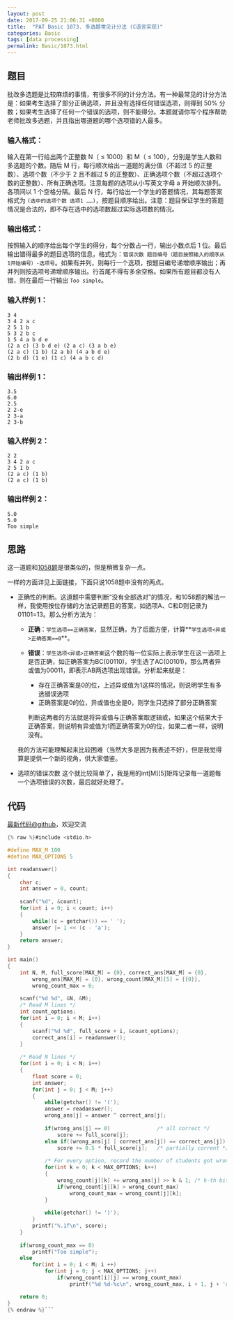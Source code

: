 ```yaml
---
layout: post
date: 2017-09-25 21:06:31 +0800
title:  "PAT Basic 1073. 多选题常见计分法 (C语言实现)"
categories: Basic
tags: [data processing]
permalink: Basic/1073.html
---
```


## 题目

批改多选题是比较麻烦的事情，有很多不同的计分方法。有一种最常见的计分方法是：如果考生选择了部分正确选项，并且没有选择任何错误选项，则得到 50%
分数；如果考生选择了任何一个错误的选项，则不能得分。本题就请你写个程序帮助老师批改多选题，并且指出哪道题的哪个选项错的人最多。

### 输入格式：

输入在第一行给出两个正整数 N（ $\le$ 1000）和 M（ $\le$ 100），分别是学生人数和多选题的个数。随后 M
行，每行顺次给出一道题的满分值（不超过 5 的正整数）、选项个数（不少于 2 且不超过 5
的正整数）、正确选项个数（不超过选项个数的正整数）、所有正确选项。注意每题的选项从小写英文字母 a 开始顺次排列。各项间以 1 个空格分隔。最后 N
行，每行给出一个学生的答题情况，其每题答案格式为 `(选中的选项个数 选项1
……)`，按题目顺序给出。注意：题目保证学生的答题情况是合法的，即不存在选中的选项数超过实际选项数的情况。

### 输出格式：

按照输入的顺序给出每个学生的得分，每个分数占一行，输出小数点后 1 位。最后输出错得最多的题目选项的信息，格式为：`错误次数
题目编号（题目按照输入的顺序从1开始编号）-选项号`。如果有并列，则每行一个选项，按题目编号递增顺序输出；再并列则按选项号递增顺序输出。行首尾不得有多余空格。如果所有题目都没有人错，则在最后一行输出
`Too simple`。

### 输入样例 1：

    
    
    3 4 
    3 4 2 a c
    2 5 1 b
    5 3 2 b c
    1 5 4 a b d e
    (2 a c) (3 b d e) (2 a c) (3 a b e)
    (2 a c) (1 b) (2 a b) (4 a b d e)
    (2 b d) (1 e) (1 c) (4 a b c d)
    

### 输出样例 1：

    
    
    3.5
    6.0
    2.5
    2 2-e
    2 3-a
    2 3-b
    

### 输入样例 2：

    
    
    2 2 
    3 4 2 a c
    2 5 1 b
    (2 a c) (1 b)
    (2 a c) (1 b)
    

### 输出样例 2：

    
    
    5.0
    5.0
    Too simple
    



## 思路


这一道题和[1058题](http://www.jianshu.com/p/4a8a570e41c3)是很类似的，但是稍微复杂一点。

一样的方面详见上面链接，下面只说1058题中没有的两点。
- 正确性的判断。这道题中需要判断“没有全部选对”的情况，和1058题的解法一样，我使用按位存储的方法记录题目的答案，如选项A、C和D则记录为01101=13。那么分析方法为：
  - **正确**：`学生选项==正确答案`，显然正确，为了后面方便，计算**`学生选项<异或>正确答案==0`**。
  - **错误**：`学生选项<异或>正确答案`这个数的每一位实际上表示学生在这一选项上是否正确，如正确答案为BC(00110)，学生选了AC(00101)，那么两者异或值为00011，即表示AB两选项出现错误。分析起来就是：
    - 存在正确答案是0的位，上述异或值为1这样的情况，则说明学生有多选错误选项
    - 正确答案是0的位，异或值也全是0，则学生只选择了部分正确答案

    判断这两者的方法就是将异或值与正确答案取逻辑或，如果这个结果大于正确答案，则说明有异或值为1而正确答案为0的位，如果二者一样，说明没有。

  我的方法可能理解起来比较困难（当然大多是因为我表述不好），但是我觉得算是提供一个新的视角，供大家借鉴。

- 选项的错误次数
  这个就比较简单了，我是用的int[M][5]矩阵记录每一道题每一个选项错误的次数，最后就好处理了。

## 代码

[最新代码@github](https://github.com/OliverLew/PAT/blob/master/PATBasic/1073.c)，欢迎交流
```c
{% raw %}#include <stdio.h>

#define MAX_M 100
#define MAX_OPTIONS 5

int readanswer()
{
    char c;
    int answer = 0, count;
    
    scanf("%d", &count);
    for(int i = 0; i < count; i++)
    {
        while((c = getchar()) == ' ');
        answer |= 1 << (c - 'a');
    }
    return answer;
}

int main()
{
    int N, M, full_score[MAX_M] = {0}, correct_ans[MAX_M] = {0}, 
        wrong_ans[MAX_M] = {0}, wrong_count[MAX_M][5] = {{0}},
        wrong_count_max = 0;
    
    scanf("%d %d", &N, &M);
    /* Read M lines */
    int count_options;
    for(int i = 0; i < M; i++)
    {
        scanf("%d %d", full_score + i, &count_options);
        correct_ans[i] = readanswer();
    }
    
    /* Read N lines */
    for(int i = 0; i < N; i++)
    {
        float score = 0;
        int answer;
        for(int j = 0; j < M; j++)
        {
            while(getchar() != '(');
            answer = readanswer();
            wrong_ans[j] = answer ^ correct_ans[j];
            
            if(wrong_ans[j] == 0)               /* all correct */
                score += full_score[j];
            else if((wrong_ans[j] | correct_ans[j]) == correct_ans[j])               
                score += 0.5 * full_score[j];   /* partially corrent */
            
            /* For every option, record the number of students got wrong */
            for(int k = 0; k < MAX_OPTIONS; k++)
            {
                wrong_count[j][k] += wrong_ans[j] >> k & 1; /* k-th bit */
                if(wrong_count[j][k] > wrong_count_max)
                    wrong_count_max = wrong_count[j][k];
            }
            
            while(getchar() != ')');
        }
        printf("%.1f\n", score);
    }
    
    if(wrong_count_max == 0)
        printf("Too simple");
    else
        for(int i = 0; i < M; i ++)
            for(int j = 0; j < MAX_OPTIONS; j++)
                if(wrong_count[i][j] == wrong_count_max)
                    printf("%d %d-%c\n", wrong_count_max, i + 1, j + 'a');

    return 0;
}
{% endraw %}```
